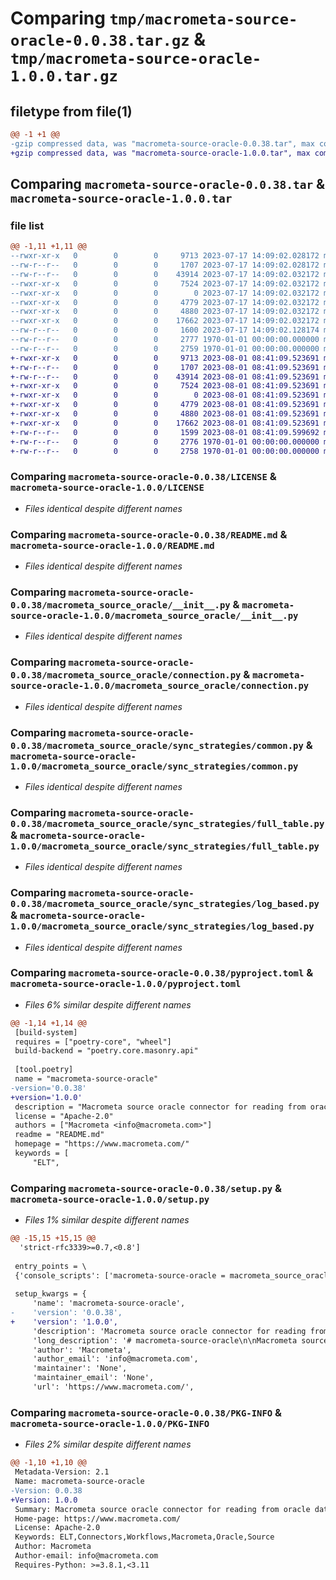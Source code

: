 # Comparing `tmp/macrometa-source-oracle-0.0.38.tar.gz` & `tmp/macrometa-source-oracle-1.0.0.tar.gz`

## filetype from file(1)

```diff
@@ -1 +1 @@
-gzip compressed data, was "macrometa-source-oracle-0.0.38.tar", max compression
+gzip compressed data, was "macrometa-source-oracle-1.0.0.tar", max compression
```

## Comparing `macrometa-source-oracle-0.0.38.tar` & `macrometa-source-oracle-1.0.0.tar`

### file list

```diff
@@ -1,11 +1,11 @@
--rwxr-xr-x   0        0        0     9713 2023-07-17 14:09:02.028172 macrometa-source-oracle-0.0.38/LICENSE
--rw-r--r--   0        0        0     1707 2023-07-17 14:09:02.028172 macrometa-source-oracle-0.0.38/README.md
--rw-r--r--   0        0        0    43914 2023-07-17 14:09:02.032172 macrometa-source-oracle-0.0.38/macrometa_source_oracle/__init__.py
--rwxr-xr-x   0        0        0     7524 2023-07-17 14:09:02.032172 macrometa-source-oracle-0.0.38/macrometa_source_oracle/connection.py
--rwxr-xr-x   0        0        0        0 2023-07-17 14:09:02.032172 macrometa-source-oracle-0.0.38/macrometa_source_oracle/sync_strategies/__init__.py
--rwxr-xr-x   0        0        0     4779 2023-07-17 14:09:02.032172 macrometa-source-oracle-0.0.38/macrometa_source_oracle/sync_strategies/common.py
--rwxr-xr-x   0        0        0     4880 2023-07-17 14:09:02.032172 macrometa-source-oracle-0.0.38/macrometa_source_oracle/sync_strategies/full_table.py
--rwxr-xr-x   0        0        0    17662 2023-07-17 14:09:02.032172 macrometa-source-oracle-0.0.38/macrometa_source_oracle/sync_strategies/log_based.py
--rw-r--r--   0        0        0     1600 2023-07-17 14:09:02.128174 macrometa-source-oracle-0.0.38/pyproject.toml
--rw-r--r--   0        0        0     2777 1970-01-01 00:00:00.000000 macrometa-source-oracle-0.0.38/setup.py
--rw-r--r--   0        0        0     2759 1970-01-01 00:00:00.000000 macrometa-source-oracle-0.0.38/PKG-INFO
+-rwxr-xr-x   0        0        0     9713 2023-08-01 08:41:09.523691 macrometa-source-oracle-1.0.0/LICENSE
+-rw-r--r--   0        0        0     1707 2023-08-01 08:41:09.523691 macrometa-source-oracle-1.0.0/README.md
+-rw-r--r--   0        0        0    43914 2023-08-01 08:41:09.523691 macrometa-source-oracle-1.0.0/macrometa_source_oracle/__init__.py
+-rwxr-xr-x   0        0        0     7524 2023-08-01 08:41:09.523691 macrometa-source-oracle-1.0.0/macrometa_source_oracle/connection.py
+-rwxr-xr-x   0        0        0        0 2023-08-01 08:41:09.523691 macrometa-source-oracle-1.0.0/macrometa_source_oracle/sync_strategies/__init__.py
+-rwxr-xr-x   0        0        0     4779 2023-08-01 08:41:09.523691 macrometa-source-oracle-1.0.0/macrometa_source_oracle/sync_strategies/common.py
+-rwxr-xr-x   0        0        0     4880 2023-08-01 08:41:09.523691 macrometa-source-oracle-1.0.0/macrometa_source_oracle/sync_strategies/full_table.py
+-rwxr-xr-x   0        0        0    17662 2023-08-01 08:41:09.523691 macrometa-source-oracle-1.0.0/macrometa_source_oracle/sync_strategies/log_based.py
+-rw-r--r--   0        0        0     1599 2023-08-01 08:41:09.599692 macrometa-source-oracle-1.0.0/pyproject.toml
+-rw-r--r--   0        0        0     2776 1970-01-01 00:00:00.000000 macrometa-source-oracle-1.0.0/setup.py
+-rw-r--r--   0        0        0     2758 1970-01-01 00:00:00.000000 macrometa-source-oracle-1.0.0/PKG-INFO
```

### Comparing `macrometa-source-oracle-0.0.38/LICENSE` & `macrometa-source-oracle-1.0.0/LICENSE`

 * *Files identical despite different names*

### Comparing `macrometa-source-oracle-0.0.38/README.md` & `macrometa-source-oracle-1.0.0/README.md`

 * *Files identical despite different names*

### Comparing `macrometa-source-oracle-0.0.38/macrometa_source_oracle/__init__.py` & `macrometa-source-oracle-1.0.0/macrometa_source_oracle/__init__.py`

 * *Files identical despite different names*

### Comparing `macrometa-source-oracle-0.0.38/macrometa_source_oracle/connection.py` & `macrometa-source-oracle-1.0.0/macrometa_source_oracle/connection.py`

 * *Files identical despite different names*

### Comparing `macrometa-source-oracle-0.0.38/macrometa_source_oracle/sync_strategies/common.py` & `macrometa-source-oracle-1.0.0/macrometa_source_oracle/sync_strategies/common.py`

 * *Files identical despite different names*

### Comparing `macrometa-source-oracle-0.0.38/macrometa_source_oracle/sync_strategies/full_table.py` & `macrometa-source-oracle-1.0.0/macrometa_source_oracle/sync_strategies/full_table.py`

 * *Files identical despite different names*

### Comparing `macrometa-source-oracle-0.0.38/macrometa_source_oracle/sync_strategies/log_based.py` & `macrometa-source-oracle-1.0.0/macrometa_source_oracle/sync_strategies/log_based.py`

 * *Files identical despite different names*

### Comparing `macrometa-source-oracle-0.0.38/pyproject.toml` & `macrometa-source-oracle-1.0.0/pyproject.toml`

 * *Files 6% similar despite different names*

```diff
@@ -1,14 +1,14 @@
 [build-system]
 requires = ["poetry-core", "wheel"]
 build-backend = "poetry.core.masonry.api"
 
 [tool.poetry]
 name = "macrometa-source-oracle"
-version='0.0.38'
+version='1.0.0'
 description = "Macrometa source oracle connector for reading from oracle databases."
 license = "Apache-2.0"
 authors = ["Macrometa <info@macrometa.com>"]
 readme = "README.md"
 homepage = "https://www.macrometa.com/"
 keywords = [
     "ELT",
```

### Comparing `macrometa-source-oracle-0.0.38/setup.py` & `macrometa-source-oracle-1.0.0/setup.py`

 * *Files 1% similar despite different names*

```diff
@@ -15,15 +15,15 @@
  'strict-rfc3339>=0.7,<0.8']
 
 entry_points = \
 {'console_scripts': ['macrometa-source-oracle = macrometa_source_oracle:main']}
 
 setup_kwargs = {
     'name': 'macrometa-source-oracle',
-    'version': '0.0.38',
+    'version': '1.0.0',
     'description': 'Macrometa source oracle connector for reading from oracle databases.',
     'long_description': '# macrometa-source-oracle\n\nMacrometa source connector that extracts data from a [Oracle](https://www.oracle.com/database/) database and produces JSON-formatted data following the [Singer spec](https://github.com/singer-io/getting-started/blob/master/docs/SPEC.md).\n\n## How to use it\n\n### Install and Run\n\nFirst, make sure Python 3 is installed on your system or follow these\ninstallation instructions for [Mac](http://docs.python-guide.org/en/latest/starting/install3/osx/) or\n[Ubuntu](https://www.digitalocean.com/community/tutorials/how-to-install-python-3-and-set-up-a-local-programming-environment-on-ubuntu-16-04).\n\n\nIt\'s recommended to use a virtualenv:\n\n```bash\n  python3 -m venv venv\n  pip install macrometa-source-oracle\n```\n\nor from source using,\n1. Install poetry using https://python-poetry.org/docs/#installation\n2. Run \n    ```bash\n    poetry build\n    pip install dist/macrometa_source_oracle-<version>*.whl\n    ```\n\n### Configuration\n\nRunning the the macrometa source connector independently requires a `config.json` file. \n\nExample configuration:\n\n```json\n{\n  "host": "dev.oracledb.io",\n  "port": 1521,\n  "user": "C##HELLO",\n  "password": "password",\n  "service_name": "ORCLCDB",\n  "filter_schema": "C##HELLO",\n  "filter_table": "CUSTOMERS",\n  "replication_method": "LOG_BASED",\n  "pdb_name": "ORCLPDB1",\n  "multitenant": true,\n  "scn_window_size": 10\n}\n```\n\nYou can run a discover run using the previous `config.json` file to acquire all the tables definition\n \n```\nmacrometa-source-oracle --config /tmp/config.json --discover >> /tmp/catalog.json\n```\n\nThen use the catalog.json to run a full export:\n\n```\nmacrometa-source-oracle --config /tmp/config.json --catalog /tmp/catalog.json\n```\n\n',
     'author': 'Macrometa',
     'author_email': 'info@macrometa.com',
     'maintainer': 'None',
     'maintainer_email': 'None',
     'url': 'https://www.macrometa.com/',
```

### Comparing `macrometa-source-oracle-0.0.38/PKG-INFO` & `macrometa-source-oracle-1.0.0/PKG-INFO`

 * *Files 2% similar despite different names*

```diff
@@ -1,10 +1,10 @@
 Metadata-Version: 2.1
 Name: macrometa-source-oracle
-Version: 0.0.38
+Version: 1.0.0
 Summary: Macrometa source oracle connector for reading from oracle databases.
 Home-page: https://www.macrometa.com/
 License: Apache-2.0
 Keywords: ELT,Connectors,Workflows,Macrometa,Oracle,Source
 Author: Macrometa
 Author-email: info@macrometa.com
 Requires-Python: >=3.8.1,<3.11
```

